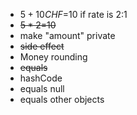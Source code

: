 - $5+10CHF=$10 if rate is 2:1
- ~~$5*2=$10~~
- make "amount" private
- ~~side effect~~
- Money rounding
- ~~equals~~
- hashCode
- equals null
- equals other objects
